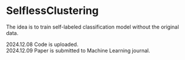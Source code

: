 # SelflessClustering

The idea is to train self-labeled classification model without the original data.

2024.12.08 Code is uploaded. <br>
2024.12.09 Paper is submitted to Machine Learning journal.
